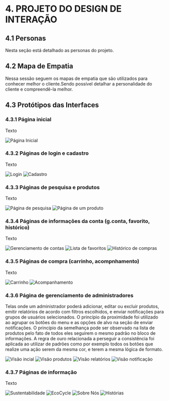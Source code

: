 # 4. PROJETO DO DESIGN DE INTERAÇÃO

## 4.1 Personas
Nesta seção está detalhado as personas do projeto.


## 4.2 Mapa de Empatia
Nessa sessão seguem os mapas de empatia que são utilizados para conhecer melhor o cliente.Sendo possível detalhar a personalidade do cliente e compreendê-la melhor. 


## 4.3 Protótipos das Interfaces
### 4.3.1 Página inicial
Texto

![Página Inicial](/img/homepage.png)

### 4.3.2 Páginas de login e cadastro
Texto

![Login](/img/login.png)
![Cadastro](/img/cadastro.png)

### 4.3.3 Páginas de pesquisa e produtos
Texto

![Página de pesquisa](/img/pesquisa.png)
![Página de um produto]()

### 4.3.4 Páginas de informações da conta (g.conta, favorito, histórico)
Texto

![Gerenciamento de contas]()
![Lista de favoritos]()
![Histórico de compras]()

### 4.3.5 Páginas de compra (carrinho, acompnhamento)
Texto

![Carrinho]()
![Acompanhamento]()

### 4.3.6 Página de gerenciamento de administradores
Telas onde um administrador poderá adicionar, editar ou excluir produtos, emitir relatórios de acordo com filtros escolhidos, e enviar notificações para grupos de usuários selecionados. O princípio da proximidade foi utilizado ao agrupar os botões do menu e as opções de alvo na seção de enviar notificações. O princípio da semelhança pode ser observado na lista de produtos pelo fato de todos eles seguirem o mesmo padrão no bloco de informações. A regra de ouro relacionada a perseguir a consistência foi aplicada ao utilizar de padrões como por exemplo todos os botões que realize uma ação serem da mesma cor, e terem a mesma lógica de formato.

![Visão incial](/img/adminInicial.png)
![Visão produtos](/img/adminProduto.png)
![Visão relatórios](/img/adminRelatorio.png)
![Visão notificação](/img/adminNotificacao.png)

### 4.3.7 Páginas de informação
Texto

![Sustentabilidade](/img/sustentabilidade.png)
![EcoCycle](/img/ecocycle.png)
![Sobre Nós](/img/sobre.png)
![Histórias](/img/historia.png)
